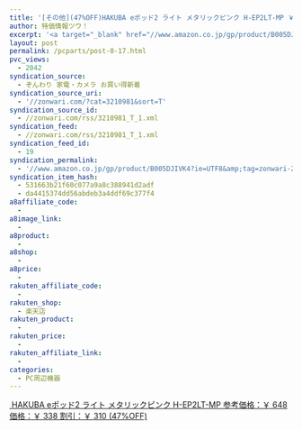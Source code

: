 ```yaml
---
title: '[その他](47%OFF)HAKUBA eポッド2 ライト メタリックピンク H-EP2LT-MP ￥338'
author: 特価情報ツウ！
excerpt: '<a target="_blank" href="//www.amazon.co.jp/gp/product/B005DJIVK4?ie=UTF8&amp;tag=zonwari-22&amp;linkCode=as2&amp;camp=247&amp;creative=7399&amp;creativeASIN=B005DJIVK4"><img src="//ecx.images-amazon.com/images/I/210-tLSQb%2BL._SL100_.jpg"><br>HAKUBA e&#12509;&#12483;&#12489;2 &#12521;&#12452;&#12488; &#12513;&#12479;&#12522;&#12483;&#12463;&#12500;&#12531;&#12463; H-EP2LT-MP<br>&#21442;&#32771;&#20385;&#26684;&#65306;&#65509; 648<br>&#20385;&#26684;&#65306;&#65509; 338<br>&#21106;&#24341;&#65306;&#65509; 310 (47%OFF)</a>'
layout: post
permalink: /pcparts/post-0-17.html
pvc_views:
  - 2042
syndication_source:
  - ぞんわり 家電・カメラ お買い得新着
syndication_source_uri:
  - '//zonwari.com/?cat=3210981&sort=T'
syndication_source_id:
  - //zonwari.com/rss/3210981_T_1.xml
syndication_feed:
  - //zonwari.com/rss/3210981_T_1.xml
syndication_feed_id:
  - 19
syndication_permalink:
  - '//www.amazon.co.jp/gp/product/B005DJIVK4?ie=UTF8&amp;tag=zonwari-22&amp;linkCode=as2&amp;camp=247&amp;creative=7399&amp;creativeASIN=B005DJIVK4'
syndication_item_hash:
  - 531663b21f60c077a9a8c388941d2adf
  - da4415374dd56abdeb3a4ddf69c377f4
a8affiliate_code:
  -
a8image_link:
  -
a8product:
  -
a8shop:
  -
a8price:
  -
rakuten_affiliate_code:
  -
rakuten_shop:
  - 楽天店
rakuten_product:
  -
rakuten_price:
  -
rakuten_affiliate_link:
  -
categories:
  - PC周辺機器
---
```

[<img src='//i0.wp.com/ecx.images-amazon.com/images/I/210-tLSQb%2BL._SL150_.jpg?w=546' title="" alt="" data-recalc-dims="1" />
HAKUBA eポッド2 ライト メタリックピンク H-EP2LT-MP
参考価格：￥ 648
価格：￥ 338
割引：￥ 310 (47%OFF)][1]

 [1]: //www.amazon.co.jp/gp/product/B005DJIVK4?ie=UTF8&#038;tag=tokkajohotsu-22&#038;linkCode=as2&#038;camp=247&#038;creative=7399&#038;creativeASIN=B005DJIVK4